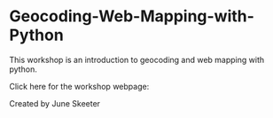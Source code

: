 # Geocoding-Web-Mapping-with-Python

This workshop is an introduction to geocoding and web mapping with python.

Click here for the workshop webpage:

Created by June Skeeter

